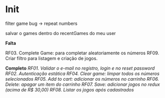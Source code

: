 # Init

filter game
bug -> repeat numbers

salvar o games dentro do recentGames do meu user

**Falta**

RF03. Complete Game: para completar aleatoriamente os números
RF09. Criar filtro para listagem e criação de jogos.

**Completo**
_RF01. Validar o e-mail no registro, login e no reset password_
_RF02. Autenticação estática_
_RF04. Clear game: limpar todos os números selecionados_
_RF05. Add to cart: adicionar os números no carrinho_
_RF06. Delete: apagar um item do carrinho_
_RF07. Save: adicionar jogos no redux (acima de R$ 30,00)_
_RF08. Listar os jogos após cadastrados_
